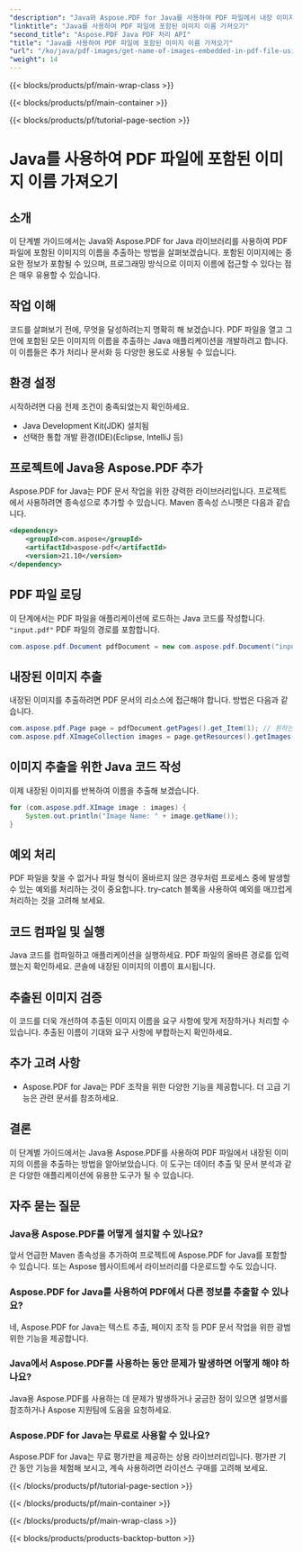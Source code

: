 ```yaml
---
"description": "Java와 Aspose.PDF for Java를 사용하여 PDF 파일에서 내장 이미지 이름을 추출하는 방법을 알아보세요. 효율적인 PDF 데이터 추출을 위한 소스 코드와 단계별 가이드를 제공합니다."
"linktitle": "Java를 사용하여 PDF 파일에 포함된 이미지 이름 가져오기"
"second_title": "Aspose.PDF Java PDF 처리 API"
"title": "Java를 사용하여 PDF 파일에 포함된 이미지 이름 가져오기"
"url": "/ko/java/pdf-images/get-name-of-images-embedded-in-pdf-file-using-java/"
"weight": 14
---
```


{{< blocks/products/pf/main-wrap-class >}}

{{< blocks/products/pf/main-container >}}

{{< blocks/products/pf/tutorial-page-section >}}

# Java를 사용하여 PDF 파일에 포함된 이미지 이름 가져오기

## 소개

이 단계별 가이드에서는 Java와 Aspose.PDF for Java 라이브러리를 사용하여 PDF 파일에 포함된 이미지의 이름을 추출하는 방법을 살펴보겠습니다. 포함된 이미지에는 중요한 정보가 포함될 수 있으며, 프로그래밍 방식으로 이미지 이름에 접근할 수 있다는 점은 매우 유용할 수 있습니다.

## 작업 이해

코드를 살펴보기 전에, 무엇을 달성하려는지 명확히 해 보겠습니다. PDF 파일을 열고 그 안에 포함된 모든 이미지의 이름을 추출하는 Java 애플리케이션을 개발하려고 합니다. 이 이름들은 추가 처리나 문서화 등 다양한 용도로 사용될 수 있습니다.

## 환경 설정

시작하려면 다음 전제 조건이 충족되었는지 확인하세요.

- Java Development Kit(JDK) 설치됨
- 선택한 통합 개발 환경(IDE)(Eclipse, IntelliJ 등)

## 프로젝트에 Java용 Aspose.PDF 추가

Aspose.PDF for Java는 PDF 문서 작업을 위한 강력한 라이브러리입니다. 프로젝트에서 사용하려면 종속성으로 추가할 수 있습니다. Maven 종속성 스니펫은 다음과 같습니다.

```xml
<dependency>
    <groupId>com.aspose</groupId>
    <artifactId>aspose-pdf</artifactId>
    <version>21.10</version>
</dependency>
```

## PDF 파일 로딩

이 단계에서는 PDF 파일을 애플리케이션에 로드하는 Java 코드를 작성합니다. `"input.pdf"` PDF 파일의 경로를 포함합니다.

```java
com.aspose.pdf.Document pdfDocument = new com.aspose.pdf.Document("input.pdf");
```

## 내장된 이미지 추출

내장된 이미지를 추출하려면 PDF 문서의 리소스에 접근해야 합니다. 방법은 다음과 같습니다.

```java
com.aspose.pdf.Page page = pdfDocument.getPages().get_Item(1); // 원하는 페이지 번호로 바꾸세요
com.aspose.pdf.XImageCollection images = page.getResources().getImages();
```

## 이미지 추출을 위한 Java 코드 작성

이제 내장된 이미지를 반복하여 이름을 추출해 보겠습니다.

```java
for (com.aspose.pdf.XImage image : images) {
    System.out.println("Image Name: " + image.getName());
}
```

## 예외 처리

PDF 파일을 찾을 수 없거나 파일 형식이 올바르지 않은 경우처럼 프로세스 중에 발생할 수 있는 예외를 처리하는 것이 중요합니다. try-catch 블록을 사용하여 예외를 매끄럽게 처리하는 것을 고려해 보세요.

## 코드 컴파일 및 실행

Java 코드를 컴파일하고 애플리케이션을 실행하세요. PDF 파일의 올바른 경로를 입력했는지 확인하세요. 콘솔에 내장된 이미지의 이름이 표시됩니다.

## 추출된 이미지 검증

이 코드를 더욱 개선하여 추출된 이미지 이름을 요구 사항에 맞게 저장하거나 처리할 수 있습니다. 추출된 이름이 기대와 요구 사항에 부합하는지 확인하세요.

## 추가 고려 사항

- Aspose.PDF for Java는 PDF 조작을 위한 다양한 기능을 제공합니다. 더 고급 기능은 관련 문서를 참조하세요.

## 결론

이 단계별 가이드에서는 Java용 Aspose.PDF를 사용하여 PDF 파일에서 내장된 이미지의 이름을 추출하는 방법을 알아보았습니다. 이 도구는 데이터 추출 및 문서 분석과 같은 다양한 애플리케이션에 유용한 도구가 될 수 있습니다.

## 자주 묻는 질문

### Java용 Aspose.PDF를 어떻게 설치할 수 있나요?

앞서 언급한 Maven 종속성을 추가하여 프로젝트에 Aspose.PDF for Java를 포함할 수 있습니다. 또는 Aspose 웹사이트에서 라이브러리를 다운로드할 수도 있습니다.

### Aspose.PDF for Java를 사용하여 PDF에서 다른 정보를 추출할 수 있나요?

네, Aspose.PDF for Java는 텍스트 추출, 페이지 조작 등 PDF 문서 작업을 위한 광범위한 기능을 제공합니다.

### Java에서 Aspose.PDF를 사용하는 동안 문제가 발생하면 어떻게 해야 하나요?

Java용 Aspose.PDF를 사용하는 데 문제가 발생하거나 궁금한 점이 있으면 설명서를 참조하거나 Aspose 지원팀에 도움을 요청하세요.

### Aspose.PDF for Java는 무료로 사용할 수 있나요?

Aspose.PDF for Java는 무료 평가판을 제공하는 상용 라이브러리입니다. 평가판 기간 동안 기능을 체험해 보시고, 계속 사용하려면 라이선스 구매를 고려해 보세요.

{{< /blocks/products/pf/tutorial-page-section >}}

{{< /blocks/products/pf/main-container >}}

{{< /blocks/products/pf/main-wrap-class >}}

{{< blocks/products/products-backtop-button >}}
